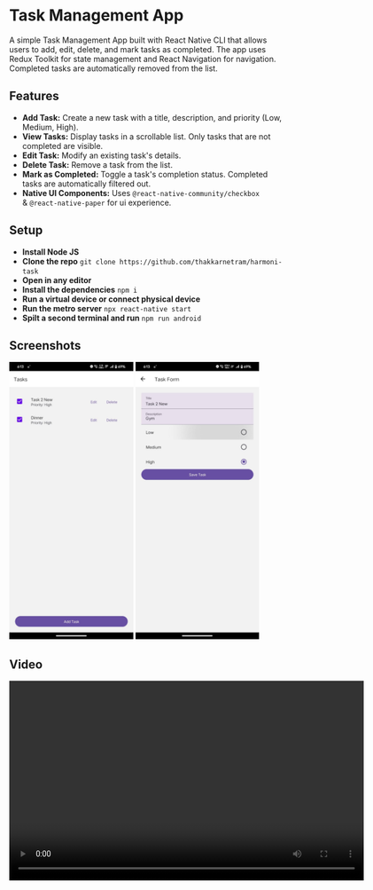 # Task Management App

A simple Task Management App built with React Native CLI that allows users to add, edit, delete, and mark tasks as completed. The app uses Redux Toolkit for state management and React Navigation for navigation. Completed tasks are automatically removed from the list.

## Features

- **Add Task:** Create a new task with a title, description, and priority (Low, Medium, High).
- **View Tasks:** Display tasks in a scrollable list. Only tasks that are not completed are visible.
- **Edit Task:** Modify an existing task's details.
- **Delete Task:** Remove a task from the list.
- **Mark as Completed:** Toggle a task's completion status. Completed tasks are automatically filtered out.
- **Native UI Components:** Uses `@react-native-community/checkbox` <br> & `@react-native-paper` for ui experience.

## Setup
- **Install Node JS**
- **Clone the repo** ``git clone https://github.com/thakkarnetram/harmoni-task``
- **Open in any editor** 
- **Install the dependencies** `npm i`
- **Run a virtual device or connect physical device**
- **Run the metro server** `npx react-native start`
- **Spilt a second terminal and run** `npm run android`

## Screenshots
<p float="left">
  <img src="./src/sample/tasklist.jpg" height="500" />
  <img src="./src/sample/taskadd.jpg" height="500" />
</p>

## Video
<video width="640" height="360" controls>
  <source ur src="./src/sample/sample.mp4" type="video/mp4">
  Your browser does not support the video tag.
</video>
